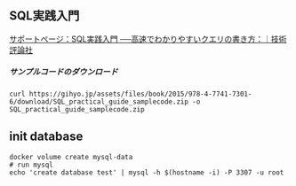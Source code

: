 
## SQL実践入門

[サポートページ：SQL実践入門 ──高速でわかりやすいクエリの書き方：｜技術評論社](https://gihyo.jp/book/2015/978-4-7741-7301-6/support)

##### サンプルコードのダウンロード

```
curl https://gihyo.jp/assets/files/book/2015/978-4-7741-7301-6/download/SQL_practical_guide_samplecode.zip -o SQL_practical_guide_samplecode.zip
```

## init database

```
docker volume create mysql-data
# run mysql
echo 'create database test' | mysql -h $(hostname -i) -P 3307 -u root
```
